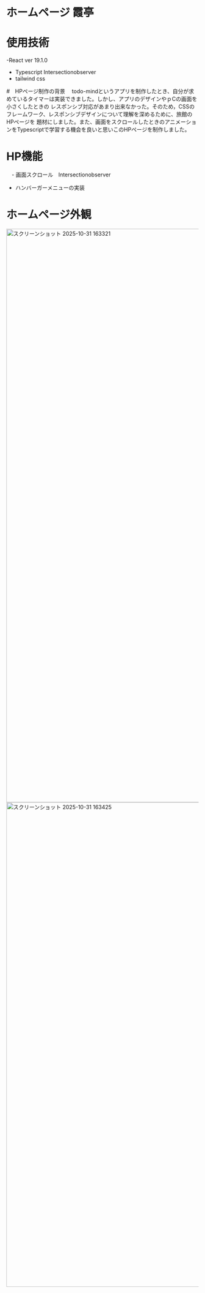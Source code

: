 # ホームページ 霞亭

# 使用技術
  -React ver 19.1.0
  - Typescript Intersectionobserver
  - tailwind css

#　HPページ制作の背景
　todo-mindというアプリを制作したとき、自分が求めているタイマーは実装できました。しかし、アプリのデザインやｐCの画面を小さくしたときの
  レスポンシブ対応があまり出来なかった。そのため，CSSのフレームワーク、レスポンシブデザインについて理解を深めるために、旅館のHPページを
  題材にしました。また、画面をスクロールしたときのアニメーションをTypescriptで学習する機会を良いと思いこのHPページを制作しました。

# HP機能
　- 画面スクロール　Intersectionobserver
  - ハンバーガーメニューの実装
# ホームページ外観
<img width="2842" height="1498" alt="スクリーンショット 2025-10-31 163321" src="https://github.com/user-attachments/assets/768361e0-56a1-4443-a378-8076d1f066ed" />
<img width="2838" height="1266" alt="スクリーンショット 2025-10-31 163425" src="https://github.com/user-attachments/assets/482b5594-5c33-4cff-b6e7-3e63858cbb0e" />



 

 

  
